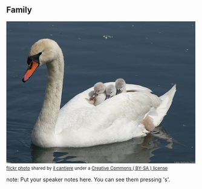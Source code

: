 ##  Family

<a title="Family" href="https://flickr.com/photos/ilcantiere/3528015814"><img src="/images/3528015814_dcd3e36b51.jpg" /></a><br /><small><a title="Family" href="https://flickr.com/photos/ilcantiere/3528015814">flickr photo</a> shared by <a href="https://flickr.com/people/ilcantiere">il cantiere</a> under a <a href="https://creativecommons.org/licenses/by-sa/2.0/">Creative Commons ( BY-SA ) license</a> </small>

note:
    Put your speaker notes here.
    You can see them pressing 's'.
